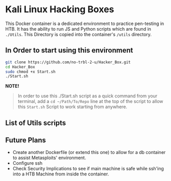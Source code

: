 # Kali Linux Hacking Boxes

This Docker container is a dedicated environment to practice pen-testing in HTB.
It has the ability to run JS and Python scripts which are found in `./Utils`. This
Directory is copied into the container's `/utils` directory.

## In Order to start using this environment
```sh
git clone https://github.com/no-trbl-2-u/Hacker_Box.git
cd Hacker_Box
sudo chmod +x Start.sh
./Start.sh
```

**NOTE!**
> In order to use this ./Start.sh script as a quick command from your terminal, add a `cd ~/Path/To/Repo` line at the top of the script to allow this `Start.sh` Script to work starting from anywhere.

## List of Utils scripts

## Future Plans
* Create another Dockerfile (or extend this one) to allow for a db container to assist Metasploits' environment.
* Configure ssh
* Check Security Implications to see if main machine is safe while ssh'ing into a HTB Machine from inside the container.